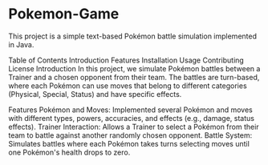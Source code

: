 # Pokemon-Game

This project is a simple text-based Pokémon battle simulation implemented in Java.

Table of Contents
Introduction
Features
Installation
Usage
Contributing
License
Introduction
In this project, we simulate Pokémon battles between a Trainer and a chosen opponent from their team. The battles are turn-based, where each Pokémon can use moves that belong to different categories (Physical, Special, Status) and have specific effects.

Features
Pokémon and Moves: Implemented several Pokémon and moves with different types, powers, accuracies, and effects (e.g., damage, status effects).
Trainer Interaction: Allows a Trainer to select a Pokémon from their team to battle against another randomly chosen opponent.
Battle System: Simulates battles where each Pokémon takes turns selecting moves until one Pokémon's health drops to zero.
